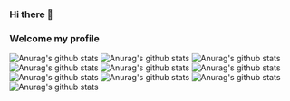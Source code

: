 ### Hi there 👋 ###
### Welcome my profile ###

![Anurag's github stats](https://github-readme-stats.vercel.app/api?username=Bacdong&show_icons=true&theme=dark)
![Anurag's github stats](https://github-readme-stats.vercel.app/api?username=Bacdong&show_icons=true&theme=radical)
![Anurag's github stats](https://github-readme-stats.vercel.app/api?username=Bacdong&show_icons=true&theme=merko)
![Anurag's github stats](https://github-readme-stats.vercel.app/api?username=Bacdong&show_icons=true&theme=gruvbox)
![Anurag's github stats](https://github-readme-stats.vercel.app/api?username=Bacdong&show_icons=true&theme=tokyonight)
![Anurag's github stats](https://github-readme-stats.vercel.app/api?username=Bacdong&show_icons=true&theme=onedark)
![Anurag's github stats](https://github-readme-stats.vercel.app/api?username=Bacdong&show_icons=true&theme=cobalt)
![Anurag's github stats](https://github-readme-stats.vercel.app/api?username=Bacdong&show_icons=true&theme=synthwave)
![Anurag's github stats](https://github-readme-stats.vercel.app/api?username=Bacdong&show_icons=true&theme=highcontrast)
![Anurag's github stats](https://github-readme-stats.vercel.app/api?username=Bacdong&show_icons=true&theme=dracula)

<!--
**Bacdong/Bacdong** is a ✨ _special_ ✨ repository because its `README.md` (this file) appears on your GitHub profile.

Here are some ideas to get you started:

- 🔭 I’m currently working on ...
- 🌱 I’m currently learning ...
- 👯 I’m looking to collaborate on ...
- 🤔 I’m looking for help with ...
- 💬 Ask me about ...
- 📫 How to reach me: ...
- 😄 Pronouns: ...
- ⚡ Fun fact: ...
-->
